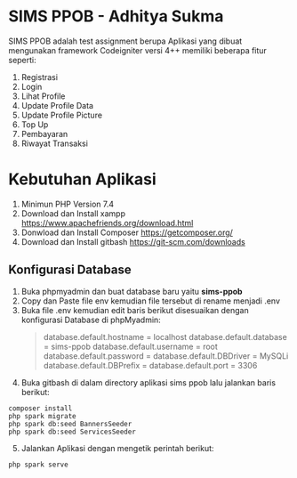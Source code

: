# SIMS PPOB - Adhitya Sukma

SIMS PPOB adalah test assignment berupa Aplikasi yang dibuat mengunakan framework Codeigniter versi 4++ memiliki
beberapa fitur seperti:

1. Registrasi
2. Login
3. Lihat Profile
4. Update Profile Data
5. Update Profile Picture
6. Top Up
7. Pembayaran
8. Riwayat Transaksi

# Kebutuhan Aplikasi

1. Minimun PHP Version 7.4
1. Download dan Install xampp https://www.apachefriends.org/download.html
1. Donwload dan Install Composer https://getcomposer.org/
1. Download dan Install gitbash https://git-scm.com/downloads

## Konfigurasi Database

1. Buka phpmyadmin dan buat database baru yaitu **sims-ppob**
2. Copy dan Paste file env kemudian file tersebut di rename menjadi .env
3. Buka file .env kemudian edit baris berikut disesuaikan dengan konfigurasi Database di phpMyadmin:
   > database.default.hostname = localhost
   > database.default.database = sims-ppob
   > database.default.username = root
   > database.default.password =
   > database.default.DBDriver = MySQLi
   > database.default.DBPrefix =
   > database.default.port = 3306
4. Buka gitbash di dalam directory aplikasi sims ppob lalu jalankan baris berikut:

```
composer install
php spark migrate
php spark db:seed BannersSeeder
php spark db:seed ServicesSeeder
```

5. Jalankan Aplikasi dengan mengetik perintah berikut:

```
php spark serve
```
